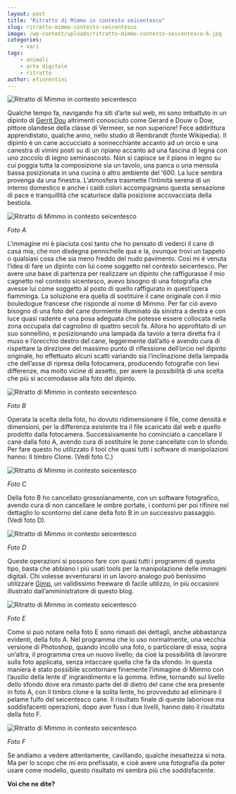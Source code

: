 ```yaml
---
layout: post
title: "Ritratto di Mimmo in contesto seicentesco"
slug: ritratto-mimmo-contesto-seicentesco
image: /wp-content/uploads/ritratto-mimmo-contesto-seicentesco-6.jpg
categories:
    - vari
tags:
    - animali
    - arte digitale
    - ritratto
author: efiorentini
---
```


![Ritratto di Mimmo in contesto seicentesco](/wp-content/uploads/ritratto-mimmo-contesto-seicentesco-6.jpg "Ritratto di Mimmo in contesto seicentesco")

Qualche tempo fa, navigando fra siti d’arte sul web, mi sono imbattuto in un dipinto di [Gerrit Dou](https://en.wikipedia.org/wiki/Gerrit_Dou) altrimenti conosciuto come Gerard e Douw o Dow, pittore olandese della classe di Vermeer, se non superiore! Fece addirittura apprendistato, qualche anno, nello studio di Rembrandt (fonte Wikipedia). Il dipinto è un cane accucciato a sonnecchiante accanto ad un orcio e una canestra di vimini posti su di un ripiano accanto ad una fascina di legna con uno zoccolo di legno seminascosto. Non si capisce se il piano in legno su cui poggia tutta la composizione sia un tavolo, una panca o una mensola bassa posizionata in una cucina o altro ambiente del ‘600. La luce sembra provenga da una finestra. L’atmosfera trasmette l’intimità serena di un interno domestico e anche i caldi colori accompagnano questa sensazione di pace e tranquillità che scaturisce dalla posizione accovacciata della bestiola.

![Ritratto di Mimmo in contesto seicentesco](/wp-content/uploads/ritratto-mimmo-contesto-seicentesco-1.jpg "Ritratto di Mimmo in contesto seicentesco")

_Foto A_

L'immagine mi è piaciuta così tanto che ho pensato di vederci il cane di casa mia, che non disdegna pennichelle qua e la, ovunque trovi un tappeto o qualsiasi cosa che sia meno freddo del nudo pavimento. Così mi è venuta l’idea di fare un dipinto con lui come soggetto nel contesto seicentesco. Per avere una base di partenza per realizzare un dipinto che raffigurasse il mio cagnetto nel contesto sicentesco, avevo bisogno di una fotografia che avesse lui come soggetto al posto di quello raffigurato in quest’opera fiamminga. La soluzione era quella di sostituire il cane originale con il mio bouledogue francese che risponde al nome di Mimmo. Per far ciò avevo bisogno di una foto del cane dormiente illuminato da sinistra a destra e con luce quasi radente e una posa adeguata che potesse essere collocata nella zona occupata dal cagnolino di quattro secoli fa. Allora ho approfitato di un suo sonnellino, e posizionando una lampada da tavolo a terra diretta fra il muso e l’orecchio destro del cane, leggermente dall’alto e avendo cura di rispettare la direzione del massimo punto di riflessione dell’orcio nel dipinto originale, ho effettuato alcuni scatti variando sia l’inclinazione della lampada che dell’asse di ripresa della fotocamera, producendo fotografie con lievi differenze, ma molto vicine di assetto, per avere la possibilità di una scelta che più si accomodasse alla foto del dipinto.

![Ritratto di Mimmo in contesto seicentesco](/wp-content/uploads/ritratto-mimmo-contesto-seicentesco-2.jpg "Ritratto di Mimmo in contesto seicentesco")

_Foto B_

Operata la scelta della foto, ho dovuto ridimensionare il file, come densità e dimensioni, per la differenza esistente tra il file scaricato dal web e quello prodotto dalla fotocamera. Successivamente ho cominciato a cancellare il cane dalla foto A, avendo cura di sostituire le zone cancellate con lo sfondo. Per fare questo ho utilizzato il tool che quasi tutti i software di manipolazioni hanno: Il timbro Clone. (Vedi foto C.)

![Ritratto di Mimmo in contesto seicentesco](/wp-content/uploads/ritratto-mimmo-contesto-seicentesco-3.jpg "Ritratto di Mimmo in contesto seicentesco")

_Foto C_

Della foto B ho cancellato grossolanamente, con un software fotografico, avendo cura di non cancellare le ombre portate, i contorni per poi rifinire nel dettaglio lo scontorno del cane della foto B in un successivo passaggio.(Vedi foto D).

![Ritratto di Mimmo in contesto seicentesco](/wp-content/uploads/ritratto-mimmo-contesto-seicentesco-4.jpg "Ritratto di Mimmo in contesto seicentesco")

_Foto D_

Queste operazioni si possono fare con quasi tutti i programmi di questo tipo, basta che abbiano i più usati tools per la manipolazione delle immagini digitali. Chi volesse avventurarsi in un lavoro analogo può benissimo utilizzare [Gimp](/digital-painting-gimp/), un validissimo freeware di facile utilizzo, in più occasioni illustrato dall’amministratore di questo blog.

![Ritratto di Mimmo in contesto seicentesco](/wp-content/uploads/ritratto-mimmo-contesto-seicentesco-5.jpg "Ritratto di Mimmo in contesto seicentesco")

_Foto E_

Come si può notare nella foto E sono rimasti dei dettagli, anche abbastanza evidenti, della foto A. Nel programma che io uso normalmente, una vecchia versione di Photoshop, quando incollo una foto, o particolare di essa, sopra un’altra, il programma crea un nuovo livello; da cioè la possibilità di lavorare sulla foto applicata, senza intaccare quella che fa da sfondo. In questa maniera è stato possibile scontornare finemente l’immagine di Mimmo con l’ausilio della lente d’ ingrandimento e la gomma. Infine, tornando sul livello dello sfondo dove era rimasto parte del di dietro del cane che era presente in foto A, con il timbro clone e la solita lente, ho provveduto ad eliminare il pelame fulfo del seicentesco cane. Il risultato finale di queste laboriose ma soddisfacenti operazioni, dopo aver fuso i due livelli, hanno dato il risultato della foto F.

![Ritratto di Mimmo in contesto seicentesco](/wp-content/uploads/ritratto-mimmo-contesto-seicentesco-6.jpg "Ritratto di Mimmo in contesto seicentesco")

_Foto F_

Se andiamo a vedere attentamente, cavillando, qualche inesattezza si nota. Ma per lo scopo che mi ero prefissato, e cioè avere una fotografia da poter usare come modello, questo risultato mi sembra più che soddisfacente.

**Voi che ne dite?**
